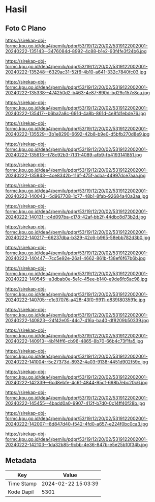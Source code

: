 # Hasil

## Foto C Plano

https://sirekap-obj-formc.kpu.go.id/dea4/pemilu/pdpr/53/19/12/20/02/5319122002001-20240222-135143--3476084d-8992-4c88-b1e2-93f4fe3f24b6.jpg

https://sirekap-obj-formc.kpu.go.id/dea4/pemilu/pdpr/53/19/12/20/02/5319122002001-20240222-135248--6329ac31-52f6-4b10-a641-332c7840fc03.jpg

https://sirekap-obj-formc.kpu.go.id/dea4/pemilu/pdpr/53/19/12/20/02/5319122002001-20240222-135338--474250d2-b463-4e87-890d-bd29c157e8ca.jpg

https://sirekap-obj-formc.kpu.go.id/dea4/pemilu/pdpr/53/19/12/20/02/5319122002001-20240222-135417--b6ba2a8c-691d-4a8b-861d-4e8fd1ebde76.jpg

https://sirekap-obj-formc.kpu.go.id/dea4/pemilu/pdpr/53/19/12/20/02/5319122002001-20240222-135529--3b1e8290-6692-42b8-b9e0-d5bfb270d8e9.jpg

https://sirekap-obj-formc.kpu.go.id/dea4/pemilu/pdpr/53/19/12/20/02/5319122002001-20240222-135613--f78c92b3-7f31-4089-afb9-fb4193141851.jpg

https://sirekap-obj-formc.kpu.go.id/dea4/pemilu/pdpr/53/19/12/20/02/5319122002001-20240222-135843--4ce8342b-116f-475f-acba-44997dce7aaa.jpg

https://sirekap-obj-formc.kpu.go.id/dea4/pemilu/pdpr/53/19/12/20/02/5319122002001-20240222-140043--5d967708-1c77-48b1-8fab-92684a40a3aa.jpg

https://sirekap-obj-formc.kpu.go.id/dea4/pemilu/pdpr/53/19/12/20/02/5319122002001-20240222-140131--c4d097ba-c178-42af-bb2f-44dbc8d73b2d.jpg

https://sirekap-obj-formc.kpu.go.id/dea4/pemilu/pdpr/53/19/12/20/02/5319122002001-20240222-140217--66237dba-b329-42c6-b965-58ebb782d3b0.jpg

https://sirekap-obj-formc.kpu.go.id/dea4/pemilu/pdpr/53/19/12/20/02/5319122002001-20240222-140447--7cc5e92e-26a1-4662-861b-f38ef6f67b6b.jpg

https://sirekap-obj-formc.kpu.go.id/dea4/pemilu/pdpr/53/19/12/20/02/5319122002001-20240222-140545--a3dbab0e-5e1c-45ee-b140-e9de6fc6ac98.jpg

https://sirekap-obj-formc.kpu.go.id/dea4/pemilu/pdpr/53/19/12/20/02/5319122002001-20240222-140705--c1c37076-a428-43f0-9911-d839f803591c.jpg

https://sirekap-obj-formc.kpu.go.id/dea4/pemilu/pdpr/53/19/12/20/02/5319122002001-20240222-140823--24f42e05-44c7-416a-ba40-df8209b50339.jpg

https://sirekap-obj-formc.kpu.go.id/dea4/pemilu/pdpr/53/19/12/20/02/5319122002001-20240222-140913--4b1f4ff6-cb96-4865-8b70-66b4c73f1fa5.jpg

https://sirekap-obj-formc.kpu.go.id/dea4/pemilu/pdpr/53/19/12/20/02/5319122002001-20240222-141004--5c27373d-8932-4a03-9138-4451d902f59c.jpg

https://sirekap-obj-formc.kpu.go.id/dea4/pemilu/pdpr/53/19/12/20/02/5319122002001-20240222-142339--6cd8ebfe-4c6f-4844-95cf-698b7ebc20c6.jpg

https://sirekap-obj-formc.kpu.go.id/dea4/pemilu/pdpr/53/19/12/20/02/5319122002001-20240222-145455--4badd0a0-9907-412f-b7d0-0c14ff40f28b.jpg

https://sirekap-obj-formc.kpu.go.id/dea4/pemilu/pdpr/53/19/12/20/02/5319122002001-20240222-142007--8d847d40-f542-4fd0-a657-e224f0bc0ca3.jpg

https://sirekap-obj-formc.kpu.go.id/dea4/pemilu/pdpr/53/19/12/20/02/5319122002001-20240222-142103--1da32b85-9cbb-4e36-847b-e5e25b10f34b.jpg


## Metadata

| Key        | Value               |
| ---------- | ------------------- |
| Time Stamp | 2024-02-22 15:03:39 |
| Kode Dapil | 5301                |



